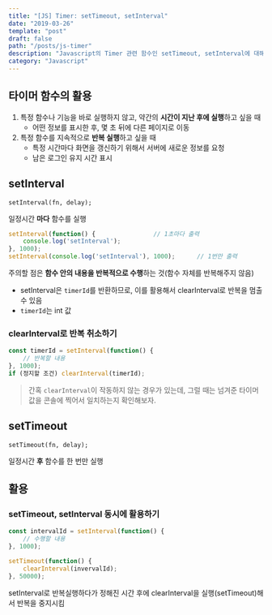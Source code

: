 ```yaml
---
title: "[JS] Timer: setTimeout, setInterval"
date: "2019-03-26"
template: "post"
draft: false
path: "/posts/js-timer"
description: "Javascript의 Timer 관련 함수인 setTimeout, setInterval에 대해 정리한 글입니다."
category: "Javascript"
---
```



## 타이머 함수의 활용
1. 특정 함수나 기능을 바로 실행하지 않고, 약간의 **시간이 지난 후에 실행**하고 싶을 때
	* 어떤 정보를 표시한 후, 몇 초 뒤에 다른 페이지로 이동
2. 특정 함수를 지속적으로 **반복 실행**하고 싶을 때
	* 특정 시간마다 화면을 갱신하기 위해서 서버에 새로운 정보를 요청
	* 남은 로그인 유지 시간 표시

## setInterval

	setInterval(fn, delay);

일정시간 **마다** 함수를 실행

```javascript
setInterval(function() {				// 1초마다 출력
	console.log('setInterval');
}, 1000);
setInterval(console.log('setInterval'), 1000);		// 1번만 출력
```
주의할 점은 **함수 안의 내용을 반복적으로 수행**하는 것(함수 자체를 반복해주지 않음)

* setInterval은 `timerId`를 반환하므로, 이를 활용해서 clearInterval로 반복을 멈출 수 있음
* `timerId`는 int 값

### clearInterval로 반복 취소하기
```javascript
const timerId = setInterval(function() {
	// 반복할 내용
}, 1000);
if (정지할 조건) clearInterval(timerId);
```

> 간혹 `clearInterval`이 작동하지 않는 경우가 있는데, 그럴 때는 넘겨준 타이머 값을 콘솔에 찍어서 일치하는지 확인해보자.

## setTimeout

	setTimeout(fn, delay);

일정시간 **후** 함수를 한 번만 실행


## 활용
### setTimeout, setInterval 동시에 활용하기
```javascript
const intervalId = setInterval(function() {
	// 수행할 내용
}, 1000);

setTimeout(function() {
	clearInterval(invervalId);
}, 50000);
```
setInterval로 반복실행하다가 정해진 시간 후에 clearInterval을 실행(setTimeout)해서 반복을 중지시킴
